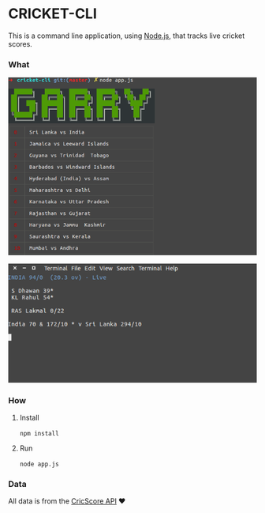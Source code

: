 # CRICKET-CLI

This is a command line application, using [Node.js](http://nodejs.org/), that tracks live cricket scores.

### What

![table](img/table.png)

![score](img/score.png)

### How

1. Install

    ```npm install```

2. Run

    ```node app.js```

### Data

All data is from the [CricScore API](http://cricscore-api.appspot.com/) :heart: